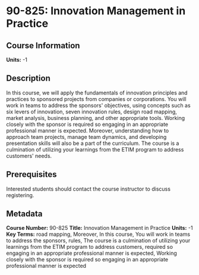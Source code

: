 # 90-825: Innovation Management in Practice

## Course Information

**Units:** -1

## Description

In this course, we will apply the fundamentals of innovation principles and practices to sponsored projects from companies or corporations. You will work in teams to address the sponsors' objectives, using concepts such as six levers of innovation, seven innovation rules, design road mapping, market analysis, business planning, and other appropriate tools. Working closely with the sponsor is required so engaging in an appropriate professional manner is expected. Moreover, understanding how to approach team projects, manage team dynamics, and developing presentation skills will also be a part of the curriculum. The course is a culmination of utilizing your learnings from the ETIM program to address customers' needs.

## Prerequisites

Interested students should contact the course instructor to discuss registering.

## Metadata

**Course Number:** 90-825
**Title:** Innovation Management in Practice
**Units:** -1
**Key Terms:** road mapping, Moreover, In this course, You will work in teams to address the sponsors, rules, The course is a culmination of utilizing your learnings from the ETIM program to address customers, required so engaging in an appropriate professional manner is expected, Working closely with the sponsor is required so engaging in an appropriate professional manner is expected
